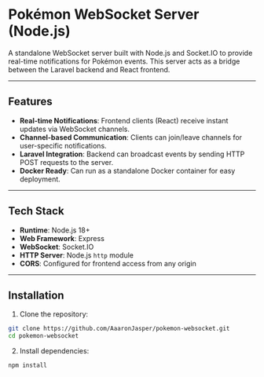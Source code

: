 # Pokémon WebSocket Server (Node.js)

A standalone WebSocket server built with Node.js and Socket.IO to provide real-time notifications for Pokémon events. This server acts as a bridge between the Laravel backend and React frontend.

---

## Features

- **Real-time Notifications**: Frontend clients (React) receive instant updates via WebSocket channels.
- **Channel-based Communication**: Clients can join/leave channels for user-specific notifications.
- **Laravel Integration**: Backend can broadcast events by sending HTTP POST requests to the server.
- **Docker Ready**: Can run as a standalone Docker container for easy deployment.

---

## Tech Stack

- **Runtime**: Node.js 18+
- **Web Framework**: Express
- **WebSocket**: Socket.IO
- **HTTP Server**: Node.js `http` module
- **CORS**: Configured for frontend access from any origin

---

## Installation

1. Clone the repository:

```bash
git clone https://github.com/AaaronJasper/pokemon-websocket.git
cd pokemon-websocket
```

2. Install dependencies:

```bash
npm install
```
